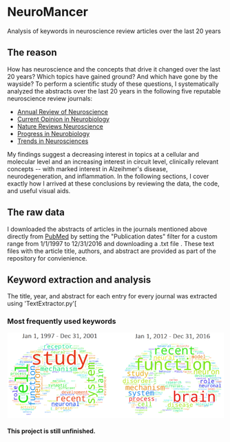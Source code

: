 # NeuroMancer
Analysis of keywords in neuroscience review articles over the last 20 years

## The reason
How has neuroscience and the concepts that drive it changed over the last 20 years? Which topics have gained ground? And which have gone by the wayside? To perform a scientific study of these questions, I systematically analyzed the abstracts over the last 20 years in the following five reputable neuroscience review journals:

* [Annual Review of Neuroscience](http://www.annualreviews.org/journal/neuro)
* [Current Opinion in Neurobiology](http://www.sciencedirect.com/science/journal/09594388)
* [Nature Reviews Neuroscience](http://www.nature.com/nrn/index.html)
* [Progress in Neurobiology](https://www.journals.elsevier.com/progress-in-neurobiology/)
* [Trends in Neurosciences](http://www.cell.com/trends/neurosciences/home)

My findings suggest a decreasing interest in topics at a cellular and molecular level and an increasing interest in circuit level, clinically relevant concepts -- with marked interest in Alzeihmer's disease, neurodegeneration, and inflammation. In the following sections, I cover exactly how I arrived at these conclusions by reviewing the data, the code, and useful visual aids. 

## The raw data
I downloaded the abstracts of articles in the journals mentioned above directly from [PubMed](https://www.ncbi.nlm.nih.gov/pubmed/) by setting the "Publication dates" filter for a custom range from 1/1/1997 to 12/31/2016 and downloading a .txt file . These text files with the article title, authors, and abstract are provided as part of the repository for convienience. 

## Keyword extraction and analysis
The title, year, and abstract for each entry for every journal was extracted using 'TextExtractor.py'[

### Most frequently used keywords
![alt text](https://github.com/MiningMyBusiness/NeuroMancer/raw/master/brainCloud_combo_half.png "Quarterly Returns")

#### This project is still unfinished. 
